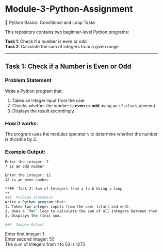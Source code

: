 # Module-3-Python-Assignment
🐍 Python Basics: Conditional and Loop Tasks

This repository contains two beginner-level Python programs:

  **Task 1**: Check if a number is even or odd  
  **Task 2**: Calculate the sum of integers from a given range

---

##  Task 1: Check if a Number is Even or Odd

###  Problem Statement
Write a Python program that:
1. Takes an integer input from the user.
2. Checks whether the number is **even** or **odd** using an `if-else` statement.
3. Displays the result accordingly.

###  How it works:
The program uses the modulus operator `%` to determine whether the number is divisible by 2.

###  Example Output:
```bash
Enter the integer: 7
7 is an odd number

Enter the integer: 12
12 is an even number

**##  Task 2: Sum of Integers from a to b Using a Loop
**
###  Problem Statement
Write a Python program that:
1. Takes two integer inputs from the user (start and end).
2. Uses a `for` loop to calculate the sum of all integers between them (inclusive).
3. Displays the final sum.

###  Sample Output
```
Enter first integer: 1  
Enter second integer: 50  
The sum of integers from 1 to 50 is 1275
```
